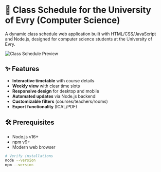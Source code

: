 # 📅 Class Schedule for the University of Evry (Computer Science)

A dynamic class schedule web application built with HTML/CSS/JavaScript and Node.js, designed for computer science students at the University of Evry.

![Class Schedule Preview](https://github.com/user-attachments/assets/dc8cc500-4bc7-4246-a80b-2ebcd4457fac)

## ✨ Features
- **Interactive timetable** with course details
- **Weekly view** with clear time slots
- **Responsive design** for desktop and mobile
- **Automated updates** via Node.js backend
- **Customizable filters** (courses/teachers/rooms)
- **Export functionality** (ICAL/PDF)

## 🛠 Prerequisites
- Node.js v16+
- npm v9+
- Modern web browser

```bash
# Verify installations
node --version
npm --version
